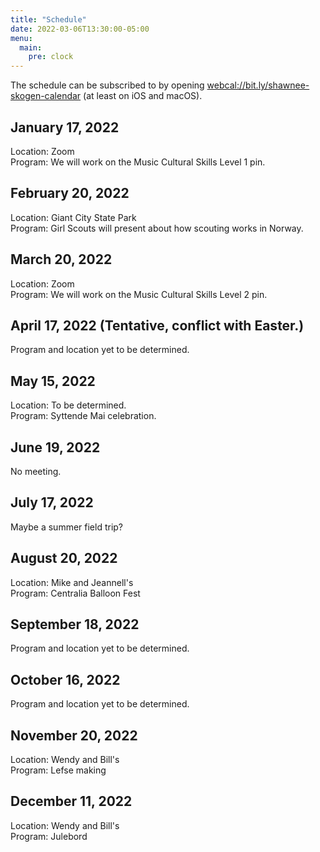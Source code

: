 ```yaml
---
title: "Schedule"
date: 2022-03-06T13:30:00-05:00
menu:
  main:
    pre: clock
---
```


The schedule can be subscribed to by opening [webcal://bit.ly/shawnee-skogen-calendar](webcal://bit.ly/shawnee-skogen-calendar) (at least on iOS and macOS).

## January 17, 2022

Location: Zoom  
Program: We will work on the Music Cultural Skills Level 1 pin.

## February 20, 2022

Location: Giant City State Park  
Program: Girl Scouts will present about how scouting works in Norway.

## March 20, 2022

Location: Zoom  
Program: We will work on the Music Cultural Skills Level 2 pin.

## April 17, 2022 (Tentative, conflict with Easter.)

Program and location yet to be determined.

## May 15, 2022

Location: To be determined.  
Program: Syttende Mai celebration.

## June 19, 2022

No meeting.

## July 17, 2022

Maybe a summer field trip?

## August 20, 2022

Location: Mike and Jeannell's  
Program: Centralia Balloon Fest

## September 18, 2022

Program and location yet to be determined.

## October 16, 2022

Program and location yet to be determined.

## November 20, 2022

Location: Wendy and Bill's  
Program: Lefse making

## December 11, 2022

Location: Wendy and Bill's  
Program: Julebord
